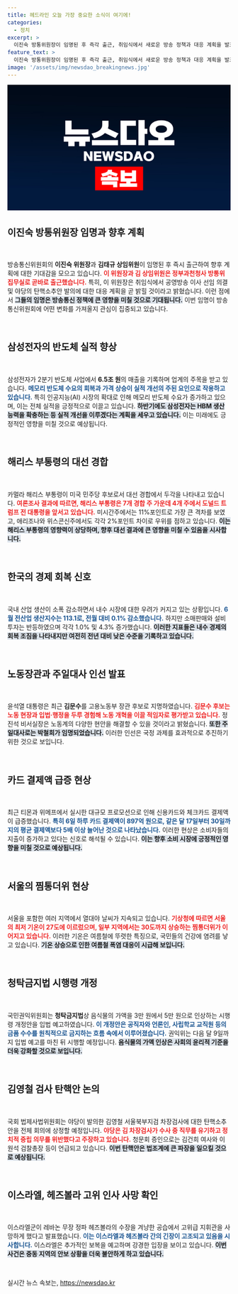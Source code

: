 ```yaml
---
title: 헤드라인 오늘 가장 중요한 소식이 여기에!
categories:
  - 정치
excerpt: >
  이진숙 방통위원장이 임명된 후 즉각 출근, 취임식에서 새로운 방송 정책과 대응 계획을 발표할 예정이다. 그녀의 첫 발걸음이 방송통신위원회의 미래를 어떻게 변화시킬지 주목된다!
feature_text: >
  이진숙 방통위원장이 임명된 후 즉각 출근, 취임식에서 새로운 방송 정책과 대응 계획을 발표할 예정이다. 그녀의 첫 발걸음이 방송통신위원회의 미래를 어떻게 변화시킬지 주목된다!
image: '/assets/img/newsdao_breakingnews.jpg'
---
```


<p><img src="/assets/img/newsdao_breakingnews.jpg" alt="pcversion 속보" /></p>

<h2 data-ke-size="size26">이진숙 방통위원장 임명과 향후 계획</h2>

<p data-ke-size="size16">&nbsp;</p>

<p>방송통신위원회의 <b>이진숙 위원장</b>과 <b>김태규 상임위원</b>이 임명된 후 즉시 출근하여 향후 계획에 대한 기대감을 모으고 있습니다. <b><span style="color: #ee2323;">이 위원장과 김 상임위원은 정부과천청사 방통위 집무실로 곧바로 출근했습니다.</span></b> 특히, 이 위원장은 취임식에서 공영방송 이사 선임 의결 및 야당의 탄핵소추안 발의에 대한 대응 계획을 곧 밝힐 것이라고 밝혔습니다. 이런 점에서 <b><span style="background-color: #21538527;">그들의 임명은 방송통신 정책에 큰 영향을 미칠 것으로 기대됩니다.</span></b> 이번 임명이 방송통신위원회에 어떤 변화를 가져올지 관심이 집중되고 있습니다. </p>

<p data-ke-size="size16">&nbsp;</p>

<h2 data-ke-size="size26">삼성전자의 반도체 실적 향상</h2>

<p data-ke-size="size16">&nbsp;</p>

<p>삼성전자가 2분기 반도체 사업에서 <b>6.5조 원</b>의 매출을 기록하며 업계의 주목을 받고 있습니다. <b><span style="color: #1a5490;">메모리 반도체 수요의 회복과 가격 상승이 실적 개선의 주된 요인으로 작용하고 있습니다.</span></b> 특히 인공지능(AI) 시장의 확대로 인해 메모리 반도체 수요가 증가하고 있으며, 이는 전체 실적을 긍정적으로 이끌고 있습니다. <b><span style="background-color: #21538527;">하반기에도 삼성전자는 HBM 생산 능력을 확충하는 등 실적 개선을 이루겠다는 계획을 세우고 있습니다.</span></b> 이는 미래에도 긍정적인 영향을 미칠 것으로 예상됩니다.</p>

<p data-ke-size="size16">&nbsp;</p>

<h2 data-ke-size="size26">해리스 부통령의 대선 경합</h2>

<p data-ke-size="size16">&nbsp;</p>

<p>카멀라 해리스 부통령이 미국 민주당 후보로서 대선 경합에서 두각을 나타내고 있습니다. <b><span style="color: #ee2323;">여론조사 결과에 따르면, 해리스 부통령은 7개 경합 주 가운데 4개 주에서 도널드 트럼프 전 대통령을 앞서고 있습니다.</span></b> 미시간주에서는 11%포인트로 가장 큰 격차를 보였고, 애리조나와 위스콘신주에서도 각각 2%포인트 차이로 우위를 점하고 있습니다. <b><span style="background-color: #21538527;">이는 해리스 부통령의 영향력이 상당하며, 향후 대선 결과에 큰 영향을 미칠 수 있음을 시사합니다.</span></b> </p>

<p data-ke-size="size16">&nbsp;</p>

<h2 data-ke-size="size26">한국의 경제 회복 신호</h2>

<p data-ke-size="size16">&nbsp;</p>

<p>국내 산업 생산이 소폭 감소하면서 내수 시장에 대한 우려가 커지고 있는 상황입니다. <b><span style="color: #1a5490;">6월 전산업 생산지수는 113.1로, 전월 대비 0.1% 감소했습니다.</span></b> 하지만 소매판매와 설비투자는 반등하였으며 각각 1.0% 및 4.3% 증가했습니다. <b><span style="background-color: #21538527;">이러한 지표들은 내수 경제의 회복 조짐을 나타내지만 여전히 전년 대비 낮은 수준을 기록하고 있습니다.</span></b> </p>

<p data-ke-size="size16">&nbsp;</p>

<h2 data-ke-size="size26">노동장관과 주일대사 인선 발표</h2>

<p data-ke-size="size16">&nbsp;</p>

<p>윤석열 대통령은 최근 <b>김문수</b>를 고용노동부 장관 후보로 지명하였습니다. <b><span style="color: #ee2323;">김문수 후보는 노동 현장과 입법·행정을 두루 경험해 노동 개혁을 이끌 적임자로 평가받고 있습니다.</span></b> 정진석 비서실장은 노동계의 다양한 현안을 해결할 수 있을 것이라고 밝혔습니다. <b><span style="background-color: #21538527;">또한 주일대사로는 박철희가 임명되었습니다.</span></b> 이러한 인선은 국정 과제를 효과적으로 추진하기 위한 것으로 보입니다.</p>

<p data-ke-size="size16">&nbsp;</p>

<h2 data-ke-size="size26">카드 결제액 급증 현상</h2>

<p data-ke-size="size16">&nbsp;</p>

<p>최근 티몬과 위메프에서 실시한 대규모 프로모션으로 인해 신용카드와 체크카드 결제액이 급증했습니다. <b><span style="color: #1a5490;">특히 6일 하루 카드 결제액이 897억 원으로, 같은 달 17일부터 30일까지의 평균 결제액보다 5배 이상 늘어난 것으로 나타났습니다.</span></b>  이러한 현상은 소비자들의 지출이 증가하고 있다는 신호로 해석될 수 있습니다. <b><span style="background-color: #21538527;">이는 향후 소비 시장에 긍정적인 영향을 미칠 것으로 예상됩니다.</span></b> </p>

<p data-ke-size="size16">&nbsp;</p>

<h2 data-ke-size="size26">서울의 찜통더위 현상</h2>

<p data-ke-size="size16">&nbsp;</p>

<p>서울을 포함한 여러 지역에서 열대야 날씨가 지속되고 있습니다. <b><span style="color: #ee2323;">기상청에 따르면 서울의 최저 기온이 27도에 이르렀으며, 일부 지역에서는 30도까지 상승하는 찜통더위가 이어지고 있습니다.</span></b> 이러한 기온은 여름철에 뚜렷한 특징으로, 국민들의 건강에 염려를 낳고 있습니다. <b><span style="background-color: #21538527;">기온 상승으로 인한 여름철 폭염 대응이 시급해 보입니다.</span></b> </p>

<p data-ke-size="size16">&nbsp;</p>

<h2 data-ke-size="size26">청탁금지법 시행령 개정</h2>

<p data-ke-size="size16">&nbsp;</p>

<p>국민권익위원회는 <b>청탁금지법</b>상 음식물의 가액을 3만 원에서 5만 원으로 인상하는 시행령 개정안을 입법 예고하였습니다. <b><span style="color: #1a5490;">이 개정안은 공직자와 언론인, 사립학교 교직원 등의 금품 수수를 원칙적으로 금지하는 흐름 속에서 이루어졌습니다.</span></b> 권익위는 다음 달 9일까지 입법 예고를 마친 뒤 시행할 예정입니다. <b><span style="background-color: #21538527;">음식물의 가액 인상은 사회의 윤리적 기준을 더욱 강화할 것으로 보입니다.</span></b> </p>

<p data-ke-size="size16">&nbsp;</p>

<h2 data-ke-size="size26">김영철 검사 탄핵안 논의</h2>

<p data-ke-size="size16">&nbsp;</p>

<p>국회 법제사법위원회는 야당이 발의한 김영철 서울북부지검 차장검사에 대한 탄핵소추안을 전체 회의에 상정할 예정입니다. <b><span style="color: #ee2323;">야당은 김 차장검사가 수사 중 직무를 유기하고 정치적 중립 의무를 위반했다고 주장하고 있습니다.</span></b> 청문회 증인으로는 김건희 여사와 이원석 검찰총장 등이 언급되고 있습니다. <b><span style="background-color: #21538527;">이번 탄핵안은 법조계에 큰 파장을 일으킬 것으로 예상됩니다.</span></b> </p>

<p data-ke-size="size16">&nbsp;</p>

<h2 data-ke-size="size26">이스라엘, 헤즈볼라 고위 인사 사망 확인</h2>

<p data-ke-size="size16">&nbsp;</p>

<p>이스라엘군이 레바논 무장 정파 헤즈볼라의 수장을 겨냥한 공습에서 고위급 지휘관을 사망하게 했다고 발표했습니다. <b><span style="color: #1a5490;">이는 이스라엘과 헤즈볼라 간의 긴장이 고조되고 있음을 시사합니다.</span></b> 이스라엘은 추가적인 보복을 예고하며 강경한 입장을 보이고 있습니다. <b><span style="background-color: #21538527;">이번 사건은 중동 지역의 안보 상황을 더욱 불안하게 하고 있습니다.</span></b> </p>

<p data-ke-size="size16">&nbsp;</p>
실시간 뉴스 속보는, <a href="https://newsdao.kr" rel="dofollow">https://newsdao.kr</a>


